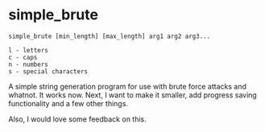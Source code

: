 simple_brute
=================

```
simple_brute [min_length] [max_length] arg1 arg2 arg3...

l - letters
c - caps
n - numbers
s - special characters
```

A simple string generation program for use with brute force attacks and whatnot. It works now. Next, I want to make it smaller, add progress saving functionality and a few other things.

Also, I would love some feedback on this.
